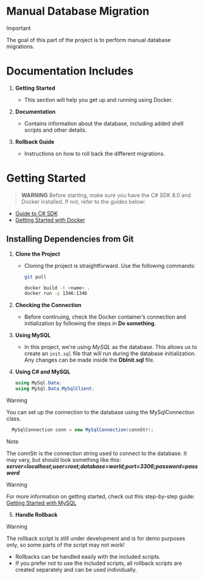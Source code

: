 # Manual Database Migration
> [!IMPORTANT]
> The goal of this part of the project is to perform manual database migrations.

# Documentation Includes
1. **Getting Started**
   - This section will help you get up and running using Docker.

2. **Documentation**
   - Contains information about the database, including added shell scripts and other details.

3. **Rollback Guide**
   - Instructions on how to roll back the different migrations.

# Getting Started
> **WARNING**
> Before starting, make sure you have the C# SDK 8.0 and Docker installed. If not, refer to the guides below:

- [Guide to C# SDK](#)
- [Getting Started with Docker](#)

## Installing Dependencies from Git
1. **Clone the Project**
   - Cloning the project is straightforward. Use the following commands:
     ```bash
     git pull

     docker build -t <name> .
     docker run -p 1346:1346
     ```

2. **Checking the Connection**
   - Before continuing, check the Docker container’s connection and initialization by following the steps in **Do something**.

3. **Using MySQL**
   - In this project, we're using *MySQL* as the database. This allows us to create an `init.sql` file that will run during the database initialization. Any changes can be made inside the **DbInit.sql** file.

4. **Using C# and MySQL**
   ```csharp
   using MySql.Data;
   using MySql.Data.MySqlClient;
   ```
  > [!WARNING]
  > You can set up the connection to the database using the MySqlConnection class.

  ```csharp
    MySqlConnection conn = new MySqlConnection(connStr);
  ```
  > [!NOTE]
  > The connStr is the connection string used to connect to the database. It may vary, but should look something like this:
  > ***server=localhost;user=root;database=world;port=3306;password=password***

  > [!WARNING]
  > For more information on getting started, check out this step-by-step guide:
  > [Getting Started with MySQL](#)


5. **Handle Rollback**
  > [!WARNING]
  > The rollback script is still under development and is for demo purposes only, so some parts of the script may not work!

  - Rollbacks can be handled easily with the included scripts.
  - If you prefer not to use the included scripts, all rollback scripts are created separately and can be used individually.